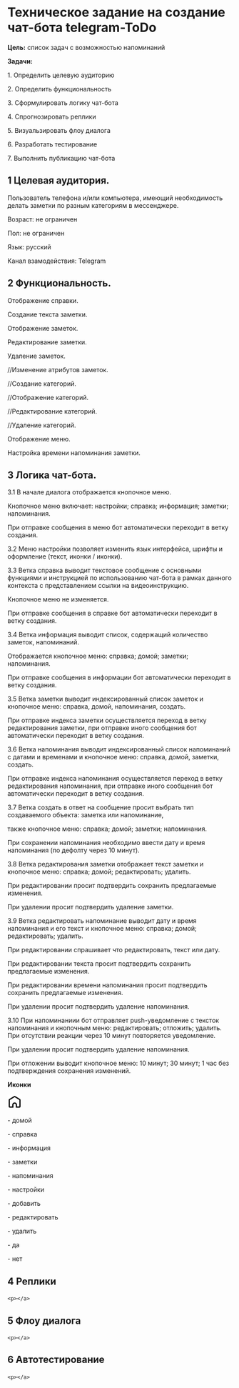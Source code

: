 <p><h1>Техническое задание на создание чат-бота telegram-ToDo</h1></p>

<p><b>Цель:</b> список задач с возможностью напоминаний</p>
<p><b>Задачи:</b></p>
<p>1. Определить целевую аудиторию
<p>2. Определить функциональность <p>
3. Сформулировать логику чат-бота <p>
4. Спрогнозировать реплики <p>
5. Визуальзировать флоу диалога <p>
6. Разработать тестирование <p>
7. Выполнить публикацию чат-бота <p>

<a><h2>1 Целевая аудитория.</h2> <p>
Пользователь телефона и/или компьютера, имеющий необходимость делать заметки по разным категориям в мессенджере. <p>
Возраст: не ограничен <p>
Пол: не ограничен <p>
Язык: русский <p>
Канал взамодействия: Telegram <p></a>

  <a><h2>2 Функциональность.</h2> <p>
Отображение справки. <p>
Создание текста заметки. <p>
Отображение заметок. <p>
Редактирование заметки. <p>
Удаление заметок. <p>
//Изменение атрибутов заметок. <p>
//Создание категорий. <p>
//Отображение категорий. <p>
//Редактирование категорий. <p>
//Удаление категорий. <p>
Отображение меню. <p>
Настройка времени напоминания заметки. <p></a>

  <a><h2>3 Логика чат-бота. </h2><p>
3.1 В начале диалога отображается кнопочное меню. <p>
Кнопочное меню включает: настройки; справка; информация; заметки; напоминания. <p>
При отправке сообщения в меню бот автоматически переходит в ветку создания. <p>
3.2 Меню настройки позволяет изменить язык интерфейса, шрифты и оформление (текст, иконки / иконки). <p>
3.3 Ветка справка выводит текстовое сообщение с основными функциями и инструкцией по использованию чат-бота в рамках данного контекста с представлением ссылки на видеоинструкцию. <p>
Кнопочное меню не изменяется. <p>
При отправке сообщения в справке бот автоматически переходит в ветку создания. <p>
3.4 Ветка информация выводит список, содержащий количество заметок, напоминаний. <p>
Отображается кнопочное меню: справка; домой; заметки; напоминания. <p>
При отправке сообщения в информации бот автоматически переходит в ветку создания. <p>
3.5 Ветка заметки выводит индексированный список заметок и кнопочное меню: справка, домой, напоминания, создать. <p>
При отправке индекса заметки осуществляется переход в ветку редактирования заметки, при отправке иного сообщения бот автоматически переходит в ветку создания. <p>
3.6 Ветка напоминания выводит индексированный список напоминаний с датами и временами и кнопочное меню: справка, домой, заметки, создать. <p>
При отправке индекса напоминания осуществляется переход в ветку редактирования напоминания, при отправке иного сообщения бот автоматически переходит в ветку создания. <p>
3.7 Ветка создать в ответ на сообщение просит выбрать тип создаваемого объекта: заметка или напоминание, <p>
также кнопочное меню: справка; домой; заметки; напоминания. <p>
При сохранении напоминания необходимо ввести дату и время напоминания (по дефолту через 10 минут). <p>
3.8 Ветка редактирования заметки отображает текст заметки и кнопочное меню: справка; домой; редактировать; удалить. <p>
При редактировании просит подтвердить сохранить предлагаемые изменения. <p>
При удалении просит подтвердить удаление заметки. <p>
3.9 Ветка редактировать напоминание выводит дату и время напоминания и его текст и кнопочное меню: справка; домой; редактировать; удалить. <p>
При редактировании спрашивает что редактировать, текст или дату. <p>
При редактировании текста просит подтвердить сохранить предлагаемые изменения. <p>
При редактировании времени напоминания просит подтвердить сохранить предлагаемые изменения. <p>
При удалении просит подтвердить удаление напоминания. <p>
3.10 При напоминаниии бот отправляет push-уведомление с тексток напоминания и кнопочным меню: редактировать; отложить; удалить. При отсутствии реакции через 10 минут повторяется уведомление. <p>
При удалении просит подтвердить удаление напоминания. <p>
При отложении выводит кнопочное меню: 10 минут; 30 минут; 1 час без подтверждения сохранения изменений. <p>
    <b> Иконки </b><p>
    ![Image text](https://github.com/KizurovAS/telegram-ToDo/blob/master/img/home.svg)
    <a><p> - домой</p></a>
    <a><p> - справка</p></a>
    <a><p> - информация</p></a>
    <a><p> - заметки</p></a>
    <a><p> - напоминания</p></a>
    <a><p> - настройки</p></a>
    <a><p> - добавить</p></a>
    <a><p> - редактировать</p></a>
    <a><p> - удалить</p></a>
    <a><p> - да</p></a>
    <a><p> - нет</p></a>
    
  </a>

<a><h2>4 Реплики</h2><p>
    
    <p></a>

<a><h2>5 Флоу диалога</h2><p>
    
    <p></a>

<a><h2>6 Автотестирование</h2><p>
    
    <p></a>
